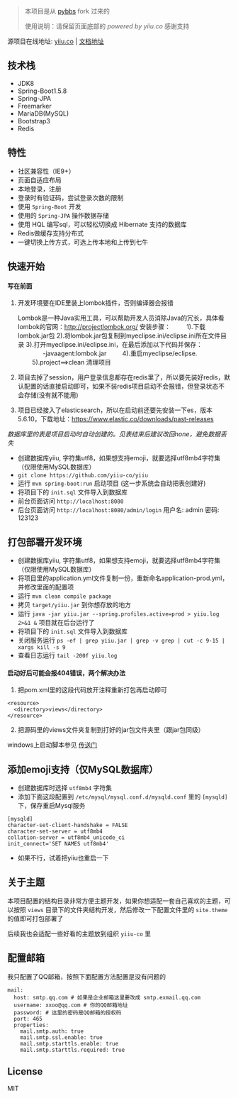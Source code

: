 > 本项目是从 [pybbs](https://github.com/yiiu-co/yiiu) fork 过来的
> 
> 使用说明：请保留页面底部的 *powered by yiiu.co* 感谢支持

源项目在线地址: [yiiu.co](https://yiiu.co) | [文档地址](https://yiiu-co.github.io/yiiu/#/)

## 技术栈

- JDK8
- Spring-Boot1.5.8
- Spring-JPA
- Freemarker
- MariaDB(MySQL)
- Bootstrap3
- Redis

## 特性

- 社区兼容性（IE9+）
- 页面自适应布局
- 本地登录，注册
- 登录时有验证码，尝试登录次数的限制
- 使用 `Spring-Boot` 开发
- 使用的 `Spring-JPA` 操作数据存储
- 使用 HQL 编写sql，可以轻松切换成 Hibernate 支持的数据库
- Redis做缓存支持分布式
- 一键切换上传方式，可选上传本地和上传到七牛

## 快速开始

#### 写在前面

1. 开发环境要在IDE里装上lombok插件，否则编译器会报错

	Lombok是一种Java实用工具，可以帮助开发人员消除Java的冗长，具体看lombok的官网：http://projectlombok.org/
	安装步骤：
　　		1).下载lombok.jar包
		2).将lombok.jar包复制到myeclipse.ini/eclipse.ini所在文件目录
		3).打开myeclipse.ini/eclipse.ini，在最后添加以下代码并保存：
		　　　　-javaagent:lombok.jar
　　		4).重启myeclipse/eclipse.
　　		5).project==>clean 清理项目

2. 项目去掉了session，用户登录信息都存在redis里了，所以要先装好redis，默认配置的话直接启动即可，如果不装redis项目启动不会报错，但登录状态不会存储(没有就不能用)
3. 项目已经接入了elasticsearch，所以在启动前还要先安装一下es，版本5.6.10，下载地址：https://www.elastic.co/downloads/past-releases

*数据库里的表是项目启动时自动创建的。见表结束后建议改回none，避免数据丢失*

- 创建数据库yiiu, 字符集utf8，如果想支持emoji，就要选择utf8mb4字符集（仅限使用MySQL数据库）
- `git clone https://github.com/yiiu-co/yiiu`
- 运行 `mvn spring-boot:run` 启动项目 (这一步系统会自动把表创建好)
- 将项目下的 `init.sql` 文件导入到数据库
- 前台页面访问 `http://localhost:8080`
- 后台页面访问 `http://localhost:8080/admin/login` 用户名: admin 密码: 123123

## 打包部署开发环境

- 创建数据库yiiu, 字符集utf8，如果想支持emoji，就要选择utf8mb4字符集（仅限使用MySQL数据库）
- 将项目里的application.yml文件复制一份，重新命名application-prod.yml，并修改里面的配置项
- 运行 `mvn clean compile package`
- 拷贝 `target/yiiu.jar` 到你想存放的地方
- 运行 `java -jar yiiu.jar --spring.profiles.active=prod > yiiu.log 2>&1 &` 项目就在后台运行了
- 将项目下的 `init.sql` 文件导入到数据库
- 关闭服务运行 `ps -ef | grep yiiu.jar | grep -v grep | cut -c 9-15 | xargs kill -s 9`
- 查看日志运行 `tail -200f yiiu.log`

#### 启动好后可能会报404错误，两个解决办法

1. 把pom.xml里的这段代码放开注释重新打包再启动即可
```
<resource>
  <directory>views</directory>
</resource>
```
2. 把源码里的views文件夹复制到打好的jar包文件夹里（跟jar包同级）

windows上启动脚本参见 [传送门](https://github.com/yiiu-co/yiiu/wiki/windows上的启动脚本)

## 添加emoji支持（仅MySQL数据库）

- 创建数据库时选择 `utf8mb4` 字符集
- 添加下面这段配置到 `/etc/mysql/mysql.conf.d/mysqld.conf` 里的 `[mysqld]` 下，保存重启Mysql服务
```
[mysqld]
character-set-client-handshake = FALSE
character-set-server = utf8mb4
collation-server = utf8mb4_unicode_ci
init_connect='SET NAMES utf8mb4'
```
- 如果不行，试着把yiiu也重启一下

## 关于主题

本项目配置的结构目录非常方便主题开发，如果你想适配一套自己喜欢的主题，可以按照 `views` 目录下的文件夹结构开发，然后修改一下配置文件里的 `site.theme` 的值即可打包部署了

后续我也会适配一些好看的主题放到组织 `yiiu-co` 里

## 配置邮箱

我只配置了QQ邮箱，按照下面配置方法配置是没有问题的

```
mail:
  host: smtp.qq.com # 如果是企业邮箱这里要改成 smtp.exmail.qq.com
  username: xxoo@qq.com # 你的QQ邮箱地址
  password: # 这里的密码是QQ邮箱的授权码
  port: 465
  properties:
    mail.smtp.auth: true
    mail.smtp.ssl.enable: true
    mail.smtp.starttls.enable: true
    mail.smtp.starttls.required: true
```


## License

MIT
